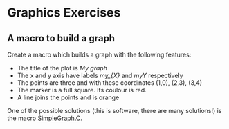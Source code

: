 # Graphics Exercises

## A macro to build a graph
Create a macro which builds a graph with the following features:
- The title of the plot is *My graph*
- The x and y axis have labels *my_{X}* and *myY* respectively
- The points are three and with these coordinates (1,0), (2,3), (3,4)
- The marker is a full square. Its coulour is red.
- A line joins the points and is orange

One of the possible solutions (this is software, there are many solutions!) is the macro [SimpleGraph.C](SimpleGraph.C).
